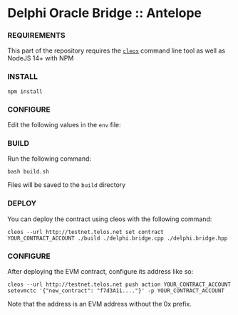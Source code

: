 # Delphi Oracle Bridge :: Antelope

### REQUIREMENTS

This part of the repository requires the [`cleos`](https://developers.eos.io/manuals/eos/v2.2/cleos/index) command line tool as well as NodeJS 14+ with NPM

### INSTALL

`npm install`

### CONFIGURE

Edit the following values in the `env` file:

### BUILD

Run the following command:

`bash build.sh`

Files will be saved to the `build` directory

### DEPLOY

You can deploy the contract using cleos with the following command:

`cleos --url http://testnet.telos.net set contract YOUR_CONTRACT_ACCOUNT ./build ./delphi.bridge.cpp ./delphi.bridge.hpp`

### CONFIGURE

After deploying the EVM contract, configure its address like so:

`cleos --url http://testnet.telos.net push action YOUR_CONTRACT_ACCOUNT setevmctc '{"new_contract": "f7d3A11...."}' -p YOUR_CONTRACT_ACCOUNT`

Note that the address is an EVM address without the 0x prefix.
